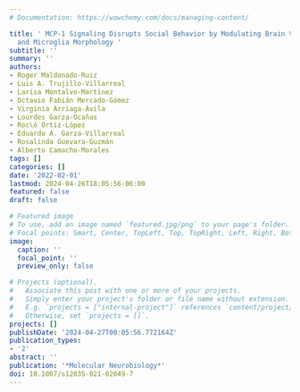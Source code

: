 ```yaml
---
# Documentation: https://wowchemy.com/docs/managing-content/

title: ' MCP-1 Signaling Disrupts Social Behavior by Modulating Brain Volumetric Changes
  and Microglia Morphology '
subtitle: ''
summary: ''
authors:
- Roger Maldonado-Ruiz
- Luis A. Trujillo-Villarreal
- Larisa Montalvo-Martínez
- Octavio Fabián Mercado-Gómez
- Virginia Arriaga-Ávila
- Lourdes Garza-Ocañas
- Roc\ó Ortiz-López
- Eduardo A. Garza-Villarreal
- Rosalinda Guevara-Guzmán
- Alberto Camacho-Morales
tags: []
categories: []
date: '2022-02-01'
lastmod: 2024-04-26T18:05:56-06:00
featured: false
draft: false

# Featured image
# To use, add an image named `featured.jpg/png` to your page's folder.
# Focal points: Smart, Center, TopLeft, Top, TopRight, Left, Right, BottomLeft, Bottom, BottomRight.
image:
  caption: ''
  focal_point: ''
  preview_only: false

# Projects (optional).
#   Associate this post with one or more of your projects.
#   Simply enter your project's folder or file name without extension.
#   E.g. `projects = ["internal-project"]` references `content/project/deep-learning/index.md`.
#   Otherwise, set `projects = []`.
projects: []
publishDate: '2024-04-27T00:05:56.772164Z'
publication_types:
- '2'
abstract: ''
publication: '*Molecular Neurobiology*'
doi: 10.1007/s12035-021-02649-7
---
```

